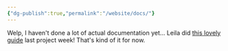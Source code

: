 ```yaml
---
{"dg-publish":true,"permalink":"/website/docs/"}
---
```


Welp, I haven't done a lot of actual documentation yet... Leila did [this lovely guide](https://docs.google.com/document/d/1DJBiOXlibJ0Oaoi5wXTbmZM5Ps4Lsh33EJfQPW5Bk0M/edit?tab=t.0#heading=h.aioiluicr5of) last project week! That's kind of it for now.
